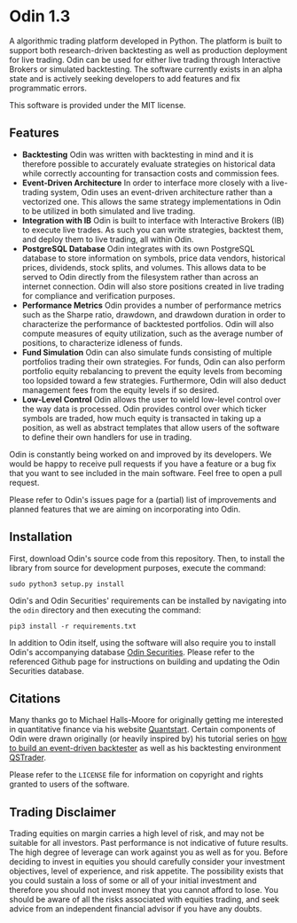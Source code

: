 # Odin 1.3

A algorithmic trading platform developed in Python. The platform is built to support both research-driven backtesting as well as production deployment for live trading. Odin can be used for either live trading through Interactive Brokers or simulated backtesting. The software currently exists in an alpha state and is actively seeking developers to add features and fix programmatic errors.

This software is provided under the MIT license.


## Features

* **Backtesting** Odin was written with backtesting in mind and it is therefore possible to accurately evaluate strategies on historical data while correctly accounting for transaction costs and commission fees.
* **Event-Driven Architecture** In order to interface more closely with a live-trading system, Odin uses an event-driven architecture rather than a vectorized one. This allows the same strategy implementations in Odin to be utilized in both simulated and live trading.
* **Integration with IB** Odin is built to interface with Interactive Brokers (IB) to execute live trades. As such you can write strategies, backtest them, and deploy them to live trading, all within Odin.
* **PostgreSQL Database** Odin integrates with its own PostgreSQL database to store information on symbols, price data vendors, historical prices, dividends, stock splits, and volumes. This allows data to be served to Odin directly from the filesystem rather than across an internet connection. Odin will also store positions created in live trading for compliance and verification purposes.
* **Performance Metrics** Odin provides a number of performance metrics such as the Sharpe ratio, drawdown, and drawdown duration in order to characterize the performance of backtested portfolios. Odin will also compute measures of equity utilization, such as the average number of positions, to characterize idleness of funds.
* **Fund Simulation** Odin can also simulate funds consisting of multiple portfolios trading their own strategies. For funds, Odin can also perform portfolio equity rebalancing to prevent the equity levels from becoming too lopsided toward a few strategies. Furthermore, Odin will also deduct management fees from the equity levels if so desired.
* **Low-Level Control** Odin allows the user to wield low-level control over the way data is processed. Odin provides control over which ticker symbols are traded, how much equity is transacted in taking up a position, as well as abstract templates that allow users of the software to define their own handlers for use in trading.

Odin is constantly being worked on and improved by its developers. We would be happy to receive pull requests if you have a feature or a bug fix that you want to see included in the main software. Feel free to open a pull request.

Please refer to Odin's issues page for a (partial) list of improvements and planned features that we are aiming on incorporating into Odin.


## Installation

First, download Odin's source code from this repository. Then, to install the library from source for development purposes, execute the command:

```
sudo python3 setup.py install
```

Odin's and Odin Securities' requirements can be installed by navigating into the `odin` directory and then executing the command:

```
pip3 install -r requirements.txt
```

In addition to Odin itself, using the software will also require you to install Odin's accompanying database [Odin Securities](https://github.com/JamesBrofos/Odin-Securities/). Please refer to the referenced Github page for instructions on building and updating the Odin Securities database.


## Citations

Many thanks go to Michael Halls-Moore for originally getting me interested in quantitative finance via his website [Quantstart](https://www.quantstart.com). Certain components of Odin were drawn originally (or heavily inspired by) his tutorial series on [how to build an event-driven backtester](https://www.quantstart.com/articles/Event-Driven-Backtesting-with-Python-Part-I) as well as his backtesting environment [QSTrader](https://github.com/mhallsmoore/qstrader).

Please refer to the `LICENSE` file for information on copyright and rights granted to users of the software.


## Trading Disclaimer

Trading equities on margin carries a high level of risk, and may not be suitable for all investors. Past performance is not indicative of future results. The high degree of leverage can work against you as well as for you. Before deciding to invest in equities you should carefully consider your investment objectives, level of experience, and risk appetite. The possibility exists that you could sustain a loss of some or all of your initial investment and therefore you should not invest money that you cannot afford to lose. You should be aware of all the risks associated with equities trading, and seek advice from an independent financial advisor if you have any doubts.
